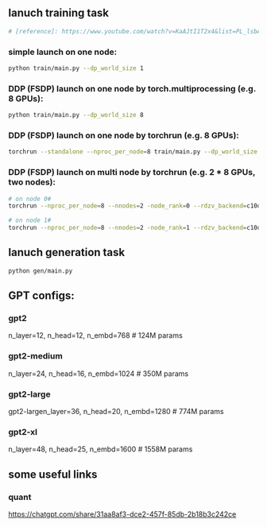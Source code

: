 ## lanuch training task
```bash
# [reference]: https://www.youtube.com/watch?v=KaAJtI1T2x4&list=PL_lsbAsL_o2CSuhUhJIiW0IkdT5C2wGWj
```
### simple launch on one node:
```bash
python train/main.py --dp_world_size 1
```

### DDP (FSDP) launch on one node by torch.multiprocessing (e.g. 8 GPUs):
```bash
python train/main.py --dp_world_size 8
```

### DDP (FSDP) launch on one node by torchrun (e.g. 8 GPUs):
```bash
torchrun --standalone --nproc_per_node=8 train/main.py --dp_world_size 8
```

### DDP (FSDP) launch on multi node by torchrun (e.g. 2 * 8 GPUs, two nodes):
```bash
# on node 0#
torchrun --nproc_per_node=8 --nnodes=2 -node_rank=0 --rdzv_backend=c10d --rdzv_endpoint=xxx.xxx.xxx.xxx:xxxx train/main.py --dp_world_size 8
```

```bash
# on node 1#
torchrun --nproc_per_node=8 --nnodes=2 -node_rank=1 --rdzv_backend=c10d --rdzv_endpoint=xxx.xxx.xxx.xxx:xxxx train/main.py --dp_world_size 8
```

## lanuch generation task
```bash
python gen/main.py
```

## GPT configs:
### gpt2
n_layer=12, n_head=12, n_embd=768 # 124M params

### gpt2-medium
n_layer=24, n_head=16, n_embd=1024 # 350M params

### gpt2-large
gpt2-largen_layer=36, n_head=20, n_embd=1280  # 774M params

### gpt2-xl
n_layer=48, n_head=25, n_embd=1600  # 1558M params


## some useful links
### quant
https://chatgpt.com/share/31aa8af3-dce2-457f-85db-2b18b3c242ce

